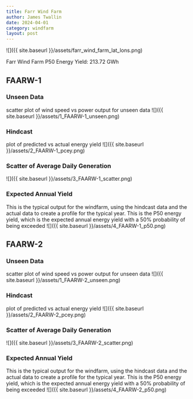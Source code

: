 ```yaml
---
title: Farr Wind Farm
author: James Twallin
date: 2024-04-01
category: windfarm
layout: post
---
```

![]({{ site.baseurl }}/assets/farr_wind_farm_lat_lons.png)

Farr Wind Farm P50 Energy Yield: 213.72 GWh

FAARW-1
-------------
### Unseen Data 
scatter plot of wind speed vs power output for unseen data
![]({{ site.baseurl }}/assets/1_FAARW-1_unseen.png)
### Hindcast 
plot of predicted vs actual energy yield
![]({{ site.baseurl }}/assets/2_FAARW-1_pcey.png)
### Scatter of Average Daily Generation 

![]({{ site.baseurl }}/assets/3_FAARW-1_scatter.png)
### Expected Annual Yield 
This is the typical output for the windfarm, using the hindcast data and the actual data to create a profile for the typical year. This is the P50 energy yield, which is the expected annual energy yield with a 50% probability of being exceeded
![]({{ site.baseurl }}/assets/4_FAARW-1_p50.png)

FAARW-2
-------------
### Unseen Data 
scatter plot of wind speed vs power output for unseen data
![]({{ site.baseurl }}/assets/1_FAARW-2_unseen.png)
### Hindcast 
plot of predicted vs actual energy yield
![]({{ site.baseurl }}/assets/2_FAARW-2_pcey.png)
### Scatter of Average Daily Generation 

![]({{ site.baseurl }}/assets/3_FAARW-2_scatter.png)
### Expected Annual Yield 
This is the typical output for the windfarm, using the hindcast data and the actual data to create a profile for the typical year. This is the P50 energy yield, which is the expected annual energy yield with a 50% probability of being exceeded
![]({{ site.baseurl }}/assets/4_FAARW-2_p50.png)

